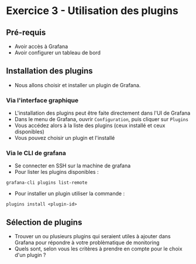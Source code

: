# Exercice 3 - Utilisation des plugins

## Pré-requis
- Avoir accès à Grafana 
- Avoir configurer un tableau de bord

## Installation des plugins

- Nous allons choisir et installer un plugin de Grafana.

### Via l'interface graphique
- L'installation des plugins peut être faite directement dans l'UI de Grafana
- Dans le menu de Grafana, ouvrir `Configuration`, puis cliquer sur `Plugins`
- Vous accédez alors à la liste des plugins (ceux installé et ceux disponibles)
- Vous pouvez choisir un plugin et l'installé


### Via le CLI de grafana
- Se connecter en SSH sur la machine de grafana
- Pour lister les plugins disponibles :
```
grafana-cli plugins list-remote
```
- Pour installer un plugin utiliser la commande : 
```
plugins install <plugin-id>
```


## Sélection de plugins

- Trouver un ou plusieurs plugins qui seraient utiles à ajouter dans Grafana pour répondre à votre problèmatique de monitoring
- Quels sont, selon vous les critères à prendre en compte pour le choix d'un plugin ?
